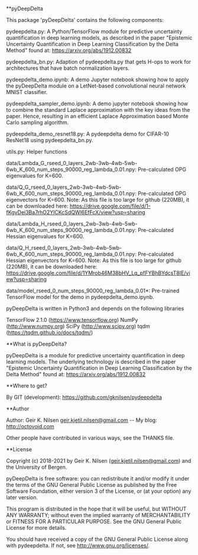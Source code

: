 **pyDeepDelta

This package 'pyDeepDelta' contains the following components:

pydeepdelta.py: A Python/TensorFlow module for predictive uncertainty quantification in deep learning models, as described in the paper "Epistemic Uncertainty Quantification in Deep Learning Classification by the Delta Method" found at: https://arxiv.org/abs/1912.00832

pydeepdelta_bn.py: Adaption of pydeepdelta.py that gets H-ops to work for architectures that have batch normalization layers.

pydeepdelta_demo.ipynb: A demo Jupyter notebook showing how to apply the pyDeepDelta module on a LetNet-based convolutional neural network MNIST classifier.

pydeepdelta_sampler_demo.ipynb: A demo jupyter notebook showing how to combine the standard Laplace approximation with the key ideas from the paper. Hence, resulting in an efficient Laplace Approximation based Monte Carlo sampling algorithm.

pydeepdelta_demo_resnet18.py: A pydeepdelta demo for CIFAR-10 ResNet18 using pydeepdelta_bn.py.

utils.py: Helper functions

data/Lambda_G_rseed_0_layers_2wb-3wb-4wb-5wb-6wb_K_600_num_steps_90000_reg_lambda_0.01.npy: Pre-calculated OPG eigenvalues for K=600. 

data/Q_G_rseed_0_layers_2wb-3wb-4wb-5wb-6wb_K_600_num_steps_90000_reg_lambda_0.01.npy: Pre-calculated OPG eigenvectors for K=600. Note: As this file is too large for github (220MB), it can be downloaded here: https://drive.google.com/file/d/1-fKgvDei3Ba7rhO2YlCKcSdQWl6EfFcX/view?usp=sharing

data/Lambda_H_rseed_0_layers_2wb-3wb-4wb-5wb-6wb_K_600_num_steps_90000_reg_lambda_0.01.npy: Pre-calculated Hessian eigenvalues for K=600. 

data/Q_H_rseed_0_layers_2wb-3wb-4wb-5wb-6wb_K_600_num_steps_90000_reg_lambda_0.01.npy: Pre-calculated Hessian eigenvectors for K=600. Note: As this file is too large for github (220MB), it can be downloaded here: https://drive.google.com/file/d/1YMrob46M38bHV_Lq_pfFYBhBYdcsT8IE/view?usp=sharing

data/model_rseed_0_num_steps_90000_reg_lambda_0.01*: Pre-trained TensorFlow model for the demo in pydeepdelta_demo.ipynb.

pyDeepDelta is written in Python3 and depends on the following libraries

TensorFlow 2.1.0 (https://www.tensorflow.org)
NumPy (http://www.numpy.org)
SciPy (http://www.scipy.org)
tqdm (https://tqdm.github.io/docs/tqdm/)

**What is pyDeepDelta?

pyDeepDelta is a module for predictive uncertainty quantification in deep learning models. The underlying technology is described in the paper "Epistemic Uncertainty Quantification in Deep Learning Classification by the Delta Method" found at: https://arxiv.org/abs/1912.00832

**Where to get?

By GIT (development): https://github.com/gknilsen/pydeepdelta

**Author

Author: Geir K. Nilsen geir.kjetil.nilsen@gmail.com -- My blog: http://octovoid.com

Other people have contributed in various ways, see the THANKS file.

**License

Copyright (c) 2018-2021 by Geir K. Nilsen (geir.kjetil.nilsen@gmail.com) and the University of Bergen.

pyDeepDelta is free software: you can redistribute it and/or modify it under the terms of the GNU General Public License as published by the Free Software Foundation, either version 3 of the License, or (at your option) any later version.

This program is distributed in the hope that it will be useful, but WITHOUT ANY WARRANTY; without even the implied warranty of MERCHANTABILITY or FITNESS FOR A PARTICULAR PURPOSE. See the GNU General Public License for more details.

You should have received a copy of the GNU General Public License along with pydeepdelta. If not, see http://www.gnu.org/licenses/.

